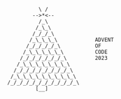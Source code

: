               \ /
            -->*<--
              /_\
             /_\_\
            /_/_/_\             
           /_\_\_\_\            ADVENT
          /_/_/_/_/_\           OF
         /_\_\_\_\_\_\          CODE
        /_/_/_/_/_/_/_\         2023
       /_\_\_\_\_\_\_\_\        
      /_/_/_/_/_/_/_/_/_\
     /_\_\_\_\_\_\_\_\_\_\
    /_/_/_/_/_/_/_/_/_/_/_\
             [__]



